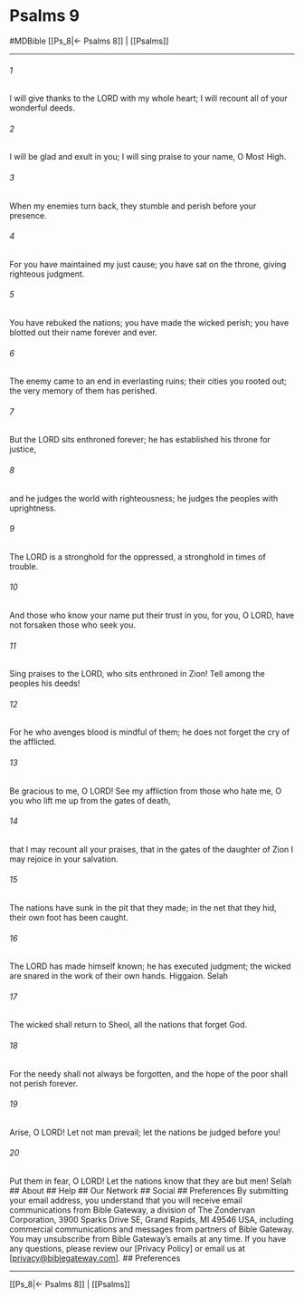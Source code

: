 # Psalms 9
#MDBible
[[Ps_8|← Psalms 8]] | [[Psalms]]

***






###### 1 


I will give thanks to the LORD with my whole heart; I will recount all of your wonderful deeds. 





###### 2 


I will be glad and exult in you; I will sing praise to your name, O Most High. 





###### 3 


When my enemies turn back, they stumble and perish before your presence. 





###### 4 


For you have maintained my just cause; you have sat on the throne, giving righteous judgment. 





###### 5 


You have rebuked the nations; you have made the wicked perish; you have blotted out their name forever and ever. 





###### 6 


The enemy came to an end in everlasting ruins; their cities you rooted out; the very memory of them has perished. 





###### 7 


But the LORD sits enthroned forever; he has established his throne for justice, 





###### 8 


and he judges the world with righteousness; he judges the peoples with uprightness. 





###### 9 


The LORD is a stronghold for the oppressed, a stronghold in times of trouble. 





###### 10 


And those who know your name put their trust in you, for you, O LORD, have not forsaken those who seek you. 





###### 11 


Sing praises to the LORD, who sits enthroned in Zion! Tell among the peoples his deeds! 





###### 12 


For he who avenges blood is mindful of them; he does not forget the cry of the afflicted. 





###### 13 


Be gracious to me, O LORD! See my affliction from those who hate me, O you who lift me up from the gates of death, 





###### 14 


that I may recount all your praises, that in the gates of the daughter of Zion I may rejoice in your salvation. 





###### 15 


The nations have sunk in the pit that they made; in the net that they hid, their own foot has been caught. 





###### 16 


The LORD has made himself known; he has executed judgment; the wicked are snared in the work of their own hands. Higgaion. Selah 





###### 17 


The wicked shall return to Sheol, all the nations that forget God. 





###### 18 


For the needy shall not always be forgotten, and the hope of the poor shall not perish forever. 





###### 19 


Arise, O LORD! Let not man prevail; let the nations be judged before you! 





###### 20 


Put them in fear, O LORD! Let the nations know that they are but men! Selah ## About ## Help ## Our Network ## Social ## Preferences By submitting your email address, you understand that you will receive email communications from Bible Gateway, a division of The Zondervan Corporation, 3900 Sparks Drive SE, Grand Rapids, MI 49546 USA, including commercial communications and messages from partners of Bible Gateway. You may unsubscribe from Bible Gateway&rsquo;s emails at any time. If you have any questions, please review our [Privacy Policy] or email us at [privacy@biblegateway.com]. ## Preferences

***

[[Ps_8|← Psalms 8]] | [[Psalms]]
